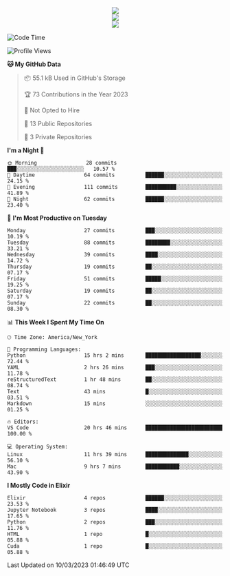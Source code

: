 
<div align="center"><img src="https://readme-typing-svg.demolab.com?font=Fira+Code&pause=1000&center=true&vCenter=true&width=435&lines=Hello%EF%BD%9E;I+LIKE+CODING%EF%BC%81;%E5%BC%B7%E5%8C%96%E5%AD%A6%E7%BF%92%E3%81%AB%E5%A4%A7%E5%A5%BD%E3%81%8D%EF%BC%81;%E6%B0%B8%E8%BF%9C%E5%96%9C%E6%AC%A2%E9%B2%A8%E9%B2%A8%EF%BC%81%EF%BC%81%EF%BC%81" />  
</div>

<div align="center"><img src="https://github-readme-stats.vercel.app/api?username=ruoyuGao&theme=black-red" />  
</div>

<div align="center">
    <img src="https://github-readme-stats.vercel.app/api/top-langs/?username=ruoyuGao&layout=compact&theme=black-red"/>
</div>

<!--START_SECTION:waka-->
![Code Time](http://img.shields.io/badge/Code%20Time-44%20hrs%2036%20mins-blue)

![Profile Views](http://img.shields.io/badge/Profile%20Views-13-blue)

**🐱 My GitHub Data** 

> 📦 55.1 kB Used in GitHub's Storage 
 > 
> 🏆 73 Contributions in the Year 2023
 > 
> 🚫 Not Opted to Hire
 > 
> 📜 13 Public Repositories 
 > 
> 🔑 3 Private Repositories 
 > 
**I'm a Night 🦉** 

```text
🌞 Morning                28 commits          ███░░░░░░░░░░░░░░░░░░░░░░   10.57 % 
🌆 Daytime                64 commits          ██████░░░░░░░░░░░░░░░░░░░   24.15 % 
🌃 Evening                111 commits         ██████████░░░░░░░░░░░░░░░   41.89 % 
🌙 Night                  62 commits          ██████░░░░░░░░░░░░░░░░░░░   23.40 % 
```
📅 **I'm Most Productive on Tuesday** 

```text
Monday                   27 commits          ███░░░░░░░░░░░░░░░░░░░░░░   10.19 % 
Tuesday                  88 commits          ████████░░░░░░░░░░░░░░░░░   33.21 % 
Wednesday                39 commits          ████░░░░░░░░░░░░░░░░░░░░░   14.72 % 
Thursday                 19 commits          ██░░░░░░░░░░░░░░░░░░░░░░░   07.17 % 
Friday                   51 commits          █████░░░░░░░░░░░░░░░░░░░░   19.25 % 
Saturday                 19 commits          ██░░░░░░░░░░░░░░░░░░░░░░░   07.17 % 
Sunday                   22 commits          ██░░░░░░░░░░░░░░░░░░░░░░░   08.30 % 
```


📊 **This Week I Spent My Time On** 

```text
🕑︎ Time Zone: America/New_York

💬 Programming Languages: 
Python                   15 hrs 2 mins       ██████████████████░░░░░░░   72.44 % 
YAML                     2 hrs 26 mins       ███░░░░░░░░░░░░░░░░░░░░░░   11.78 % 
reStructuredText         1 hr 48 mins        ██░░░░░░░░░░░░░░░░░░░░░░░   08.74 % 
Text                     43 mins             █░░░░░░░░░░░░░░░░░░░░░░░░   03.51 % 
Markdown                 15 mins             ░░░░░░░░░░░░░░░░░░░░░░░░░   01.25 % 

🔥 Editors: 
VS Code                  20 hrs 46 mins      █████████████████████████   100.00 % 

💻 Operating System: 
Linux                    11 hrs 39 mins      ██████████████░░░░░░░░░░░   56.10 % 
Mac                      9 hrs 7 mins        ███████████░░░░░░░░░░░░░░   43.90 % 
```

**I Mostly Code in Elixir** 

```text
Elixir                   4 repos             ██████░░░░░░░░░░░░░░░░░░░   23.53 % 
Jupyter Notebook         3 repos             ████░░░░░░░░░░░░░░░░░░░░░   17.65 % 
Python                   2 repos             ███░░░░░░░░░░░░░░░░░░░░░░   11.76 % 
HTML                     1 repo              █░░░░░░░░░░░░░░░░░░░░░░░░   05.88 % 
Cuda                     1 repo              █░░░░░░░░░░░░░░░░░░░░░░░░   05.88 % 
```




 Last Updated on 10/03/2023 01:46:49 UTC
<!--END_SECTION:waka-->
